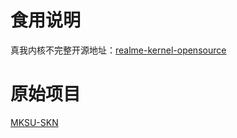 # 食用说明
真我内核不完整开源地址：[realme-kernel-opensource](https://github.com/realme-kernel-opensource)

# 原始项目
[MKSU-SKN](https://github.com/ShirkNeko/KernelSU)
